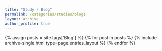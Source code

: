 ```yaml
---
title: "Study / Blog"
permalink: /categories/studies/blogs
layout: archive
author_profile: true
---
```


{% assign posts = site.tags['Blog'] %}
{% for post in posts %} 
        {% include archive-single.html type=page.entries_layout %}
{% endfor %}